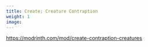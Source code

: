 ```yaml
---
title: Create; Creature Contraption
weight: 1
image: 
---
```

https://modrinth.com/mod/create-contraption-creatures